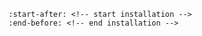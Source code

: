 ```{include} ../../README.md
:start-after: <!-- start installation -->
:end-before: <!-- end installation -->
```